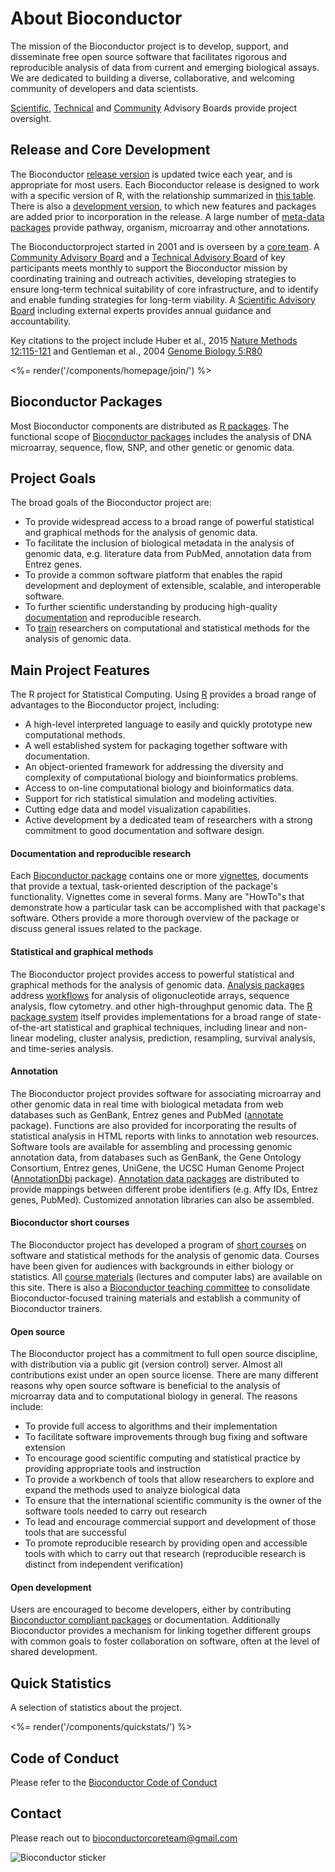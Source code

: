 # About Bioconductor

The mission of the Bioconductor project is to develop, support, and
disseminate free open source software that facilitates rigorous and
reproducible analysis of data from current and emerging biological assays.
We are dedicated to building a diverse, collaborative, and welcoming
community of developers and data scientists.

[Scientific][], [Technical][] and [Community][]
Advisory Boards provide project oversight.

[R]: http://www.r-project.org
[Technical]: technical-advisory-board/
[Scientific]: scientific-advisory-board/
[Community]: community-advisory-board/

## Release and Core Development

The Bioconductor [release version](/packages/release/) is updated
twice each year, and is appropriate for most users.
Each Bioconductor release is designed to work with a specific
version of R, with the relationship summarized in
[this table](about/release-announcements). There is also a
[development version](/packages/devel/), to which new features and
packages are added prior to incorporation in the release. A large
number of [meta-data packages](/packages/release/data/annotation)
provide pathway, organism, microarray and other annotations.

The Bioconductorproject started in 2001 and is overseen by a [core
team](/about/core-team/). A [Community Advisory Board][Community]
and a [Technical Advisory Board][Technical] of key participants
meets monthly to support the Bioconductor mission by coordinating
training and outreach activities, developing strategies to ensure long-term
technical suitability of core infrastructure, and to identify and enable
funding strategies for long-term viability.
A [Scientific Advisory Board][Scientific] including external
experts provides annual guidance and accountability.

Key citations to the project include Huber et al., 2015 [Nature
Methods 12:115-121][1] and Gentleman et al., 2004 [Genome Biology
5:R80][2]

[1]: http://www.nature.com/nmeth/journal/v12/n2/abs/nmeth.3252.html
[2]: https://genomebiology.biomedcentral.com/track/pdf/10.1186/gb-2004-5-10-r80.pdf

<div class="about-join">
  <%= render('/components/homepage/join/') %>
</div>

## Bioconductor Packages

Most Bioconductor components are distributed as [R
packages](http://cran.r-project.org/doc/FAQ/R-FAQ.html#R-Add_002dOn-Packages).
The functional scope of [Bioconductor packages](/packages/release/)
includes the analysis of DNA microarray, sequence, flow, SNP, and other genetic
or genomic data.

## Project Goals

The broad goals of the Bioconductor project are:

- To provide widespread access to a broad range of powerful statistical
  and graphical methods for the analysis of genomic data.
- To facilitate the inclusion of biological metadata in the analysis of
  genomic data, e.g. literature data from PubMed, annotation data from
  Entrez genes.
- To provide a common software platform that enables the rapid development
  and deployment of extensible, scalable, and interoperable software.
- To further scientific understanding by producing high-quality
  [documentation](/help/package-vignettes/) and reproducible research.
- To [train](https://training.bioconductor.org/) researchers on computational and
  statistical methods for the analysis of genomic data.

## Main Project Features

The R project for Statistical Computing. Using
[R](http://www.r-project.org) provides a broad range of advantages
to the Bioconductor project, including:

- A high-level interpreted language to easily and quickly prototype
  new computational methods.
- A well established system for packaging together software with
  documentation.
- An object-oriented framework for addressing the diversity and
  complexity of computational biology and bioinformatics problems.
- Access to on-line computational biology and bioinformatics data.
- Support for rich statistical simulation and modeling activities.
- Cutting edge data and model visualization capabilities.
- Active development by a dedicated team of researchers with a
  strong commitment to good documentation and software design.

#### Documentation and reproducible research

Each [Bioconductor package](/packages/release/) contains one or more
[vignettes](/help/package-vignettes/), documents that provide a
textual, task-oriented description of the package's functionality.
Vignettes come in several forms. Many are "HowTo"s that demonstrate
how a particular task can be accomplished with that package's software.
Others provide a more thorough overview of the package or discuss general
issues related to the package.

#### Statistical and graphical methods

The Bioconductor project provides access to powerful statistical and graphical methods for
the analysis of genomic data.
[Analysis packages](/packages/release/bioc/) address
[workflows](/packages/release/workflows/) for analysis of
oligonucleotide arrays, sequence analysis, flow cytometry. and other
high-throughput genomic data. The
[R package system](http://cran.r-project.org/doc/FAQ/R-FAQ.html#R-Add_002dOn-Packages)
itself provides implementations for a broad range of
state-of-the-art statistical and graphical techniques, including
linear and non-linear modeling, cluster analysis, prediction,
resampling, survival analysis, and time-series analysis.

#### Annotation

The Bioconductor project provides software for associating microarray and other genomic
data in real time with biological metadata from web databases such as GenBank, Entrez genes
and PubMed ([annotate](/packages/release/bioc/html/annotate.html)
package). Functions are also provided for incorporating the results
of statistical analysis in HTML reports with links to annotation web
resources. Software tools are available for assembling and
processing genomic annotation data, from databases such as GenBank,
the Gene Ontology Consortium, Entrez genes, UniGene, the UCSC Human
Genome Project
([AnnotationDbi](/packages/release/bioc/html/AnnotationDbi.html)
package). [Annotation data packages](/packages/release/data/annotation/)
are distributed to provide mappings between different probe
identifiers (e.g. Affy IDs, Entrez genes, PubMed). Customized
annotation libraries can also be assembled.

#### Bioconductor short courses

The Bioconductor project has developed a
program of [short courses](/help/course-materials/) on software and
statistical methods for the analysis of genomic data. Courses have been
given for audiences with backgrounds in either biology or statistics. All
[course materials](/help/course-materials/) (lectures and computer labs)
are available on this site. There is also a [Bioconductor teaching
committee](https://training.bioconductor.org/) to consolidate Bioconductor-focused
training materials and establish a community of Bioconductor trainers. 

#### Open source

The Bioconductor project has a commitment to full
open source discipline, with distribution via a public git
(version control) server. Almost all contributions exist under an
open source license. There are many different reasons why open
source software is beneficial to the analysis of microarray data and
to computational biology in general. The reasons include:

- To provide full access to algorithms and their implementation
- To facilitate software improvements through bug fixing and software
  extension
- To encourage good scientific computing and statistical practice by
  providing appropriate tools and instruction
- To provide a workbench of tools that allow researchers to explore and
  expand the methods used to analyze biological data
- To ensure that the international scientific community is the owner of
  the software tools needed to carry out research
- To lead and encourage commercial support and development of those tools
  that are successful
- To promote reproducible research by providing open and accessible tools
  with which to carry out that research (reproducible research is distinct
  from independent verification)

#### Open development

Users are encouraged to become developers, either by contributing
[Bioconductor compliant packages](http://contributions.bioconductor.org/develop-overview.html)
or documentation. Additionally Bioconductor provides a mechanism for
linking together different groups with common goals to foster
collaboration on software, often at the level of shared development.

## Quick Statistics

<p class="text-large">A selection of statistics about the project.</p>

<div>
  <%= render('/components/quickstats/') %>
</div>


## Code of Conduct

Please refer to the [Bioconductor Code of Conduct][coc]

[coc]: code-of-conduct/

## Contact

Please reach out to <a href="mailto:bioconductorcoreteam@gmail.com">bioconductorcoreteam@gmail.com</a> 


<img src="/images/icons/BioconductorSticker1.png" alt="Bioconductor sticker" />

